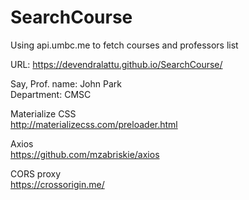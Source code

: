 # SearchCourse
Using api.umbc.me to fetch courses and professors list

URL: https://devendralattu.github.io/SearchCourse/

Say, Prof. name: John Park<br>
Department: CMSC

Materialize CSS<br>
http://materializecss.com/preloader.html

Axios<br>
https://github.com/mzabriskie/axios

CORS proxy<br>
https://crossorigin.me/
